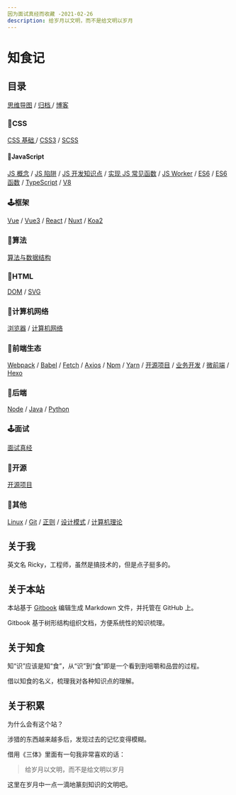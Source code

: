 ```yaml
---
因为面试真经而收藏 -2021-02-26
description: 给岁月以文明，而不是给文明以岁月
---
```


# 知食记

## 目录

[思维导图](mind-maps.md) / [归档 ](archive.md)/ [博客](blog/) 

### 🎃CSS

[CSS 基础 ](css/css-basis/)/ [CSS3](css/css3/) / [SCSS](css/scss/)

####  🎉JavaScript 

[JS 概念](javascript/js-concept/) / [JS 陷阱](javascript/js-trap/) / [JS 开发知识点](javascript/js-kai-fa-zhi-shi-dian/) / [实现 JS 常见函数](javascript/chang-jian-han-shu/) / [JS Worker](javascript/js-worker/) / [ES6](javascript/es6-1/) / [ES6 函数](javascript/es6-han-shu/) / [TypeScript](javascript/typescript/) / [V8](javascript/v8/)

### 🕹️框架

[Vue](framework/vue-1/) / [Vue3](framework/vue3/) / [React](framework/react/) / [Nuxt](framework/nuxt/) / [Koa2](framework/koa2/)

### 🎯算法

[算法与数据结构](algorithm/algorithm-and-data-structure/)

### 🎁HTML

[DOM](html/dom/) / [SVG](html/svg/)

### 🏈计算机网络

[浏览器](network/liu-lan-qi/) / [计算机网络](network/ji-suan-ji-wang-luo/)

### 🥊前端生态

[Webpack](frontend-ecosystem/webpack/) / [Babel](frontend-ecosystem/babel.md) / [Fetch](frontend-ecosystem/fetch/) / [Axios](frontend-ecosystem/axios-1/) / [Npm](frontend-ecosystem/npm/) / [Yarn](frontend-ecosystem/yarn/) / [开源项目](open-source/open-source-project/) / [业务开发](frontend-ecosystem/ye-wu-kai-fa/) / [微前端](frontend-ecosystem/wei-qian-duan/) / [Hexo](frontend-ecosystem/hexo-1/) 

### 🏀后端

[Node](backend/node/) / [Java](backend/java/) / [Python](backend/python/)

### 🕹️面试

[面试真经](interview/inverview-record/)

### 🤖开源

[开源项目](open-source/open-source-project/)

### 🧸其他

[Linux](other/linux/) / [Git](other/git/) / [正则](other/zheng-ze/) / [设计模式](other/she-ji-mo-shi-1/) / [计算机理论](other/ji-suan-ji-li-lun/)

## 关于我

英文名 Ricky，工程师，虽然是搞技术的，但是点子挺多的。

## 关于本站

本站基于 [Gitbook](https://gitbook.com) 编辑生成 Markdown 文件，并托管在 GitHub 上。

Gitbook 基于树形结构组织文档，方便系统性的知识梳理。

## 关于知食 

知“识”应该是知“食”，从“识”到“食”即是一个看到到咀嚼和品尝的过程。

借以知食的名义，梳理我对各种知识点的理解。

## 关于积累

为什么会有这个站？ 

涉猎的东西越来越多后，发现过去的记忆变得模糊。

借用《三体》里面有一句我非常喜欢的话：

> 给岁月以文明，而不是给文明以岁月

这里在岁月中一点一滴地篆刻知识的文明吧。

